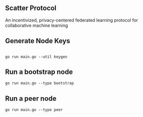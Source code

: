 ## Scatter Protocol

An incentivized, privacy-centered federated learning protocol for collaborative machine learning

## Generate Node Keys

```

go run main.go --util keygen
```

## Run a bootstrap node

```
go run main.go --type bootstrap
```

## Run a peer node

```
go run main.go --type peer
```
